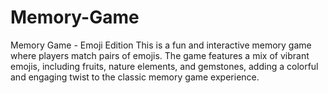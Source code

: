 # Memory-Game
Memory Game - Emoji Edition  This is a fun and interactive memory game where players match pairs of emojis. The game features a mix of vibrant emojis, including fruits, nature elements, and gemstones, adding a colorful and engaging twist to the classic memory game experience.  
